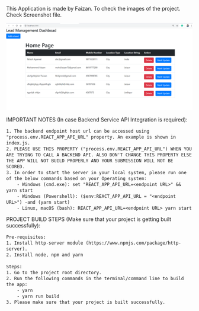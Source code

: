This Application is made by Faizan.
To check the images of the project. Check Screenshot file.

![Preview of project](https://github.com/Faizan777/test-64-q-3ca42df1e84a4261977ecec34f308223--react-16.9-yarn-in-docker/blob/master/Screenshot.PNG?raw=true)


IMPORTANT NOTES (In case Backend Service API Integration is required):

    1. The backend endpoint host url can be accessed using "process.env.REACT_APP_API_URL" property. An example is shown in index.js.
    2. PLEASE USE THIS PROPERTY ("process.env.REACT_APP_API_URL") WHEN YOU ARE TRYING TO CALL A BACKEND API. ALSO DON'T CHANGE THIS PROPERTY ELSE THE APP WILL NOT BUILD PROPERLY AND YOUR SUBMISSION WILL NOT BE SCORED. 
    3. In order to start the server in your local system, please run one of the below commands based on your Operating system:
        - Windows (cmd.exe): set "REACT_APP_API_URL=<endpoint URL>" && yarn start
        - Windows (Powershell): ($env:REACT_APP_API_URL = "<endpoint URL>") -and (yarn start)
        - Linux, macOS (bash): REACT_APP_API_URL=<endpoint URL> yarn start     
        
PROJECT BUILD STEPS (Make sure that your project is getting built successfully):

    Pre-requisites:
    1. Install http-server module (https://www.npmjs.com/package/http-server).
    2. Install node, npm and yarn

    Steps:
    1. Go to the project root directory.
    2. Run the following commands in the terminal/command line to build the app:
        - yarn
        - yarn run build
    3. Please make sure that your project is built successfully.
